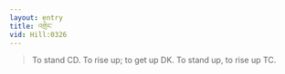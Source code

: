 ```yaml
---
layout: entry
title: འགྲེང་
vid: Hill:0326
---
```

> To stand CD. To rise up; to get up DK. To stand up, to rise up TC.
